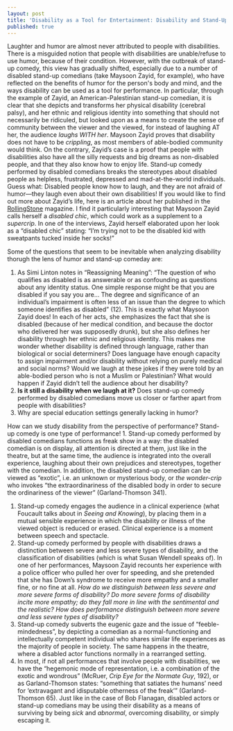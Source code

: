 ```yaml
---
layout: post
title: 'Disability as a Tool for Entertainment: Disability and Stand-Up Comedy'
published: true
---
```


<span class="versal l9">L</span>aughter and humor are almost never attributed to people with disabilities. There is a misguided notion that people with disabilities are unable/refuse to use humor, because of their condition. However, with the outbreak of stand-up comedy, this view has gradually shifted, especially due to a number of disabled stand-up comedians (take Maysoon Zayid, for example), who
have reflected on the benefits of humor for the person's body and
mind, and the ways disability can be used as a tool for performance.
In particular, through the example of Zayid, an American-Palestinian stand-up comedian,
it is clear that she depicts and transforms her physical disability
(cerebral palsy), and her ethnic and religious identity into something
that should not necessarily be ridiculed, but looked upon as a means
to create the sense of community between the viewer and the viewed, for
instead of laughing AT her, the audience *laughs WITH her*. Maysoon
Zayid proves that disability does not have to be *crippling*, as most
members of able-bodied community would think. On the contrary,
Zayid’s case is a proof that people with disabilities also have all the silly
requests and big dreams as non-disabled people, and that they also know
how to enjoy life. Stand-up comedy performed by disabled comedians
breaks the stereotypes about disabled people as helpless, frustrated,
depressed and mad-at-the-world individuals. Guess what: Disabled people
know how to laugh, and they are not afraid of humor—they laugh even
about their own disabilities! If you would like to find out more about
Zayid’s life, here is an article about her published in the
[RollingStone](http://www.rollingstoneme.com/index.php?option=com_content&view=article&id=1146)
magazine. I find it particularly interesting that Maysoon Zayid calls
herself a *disabled chic*, which could work as a supplement to a
*supercrip*. In one of the interviews, Zayid herself elaborated upon her
look as a “disabled chic” stating: “I’m trying not to be the disabled
kid with sweatpants tucked inside her socks!”

Some of the questions that seem to be inevitable when analyzing disability thorugh the lens of humor and stand-up comeday are:

1.  As Simi Linton notes in “Reassigning Meaning”: “The question of who
    qualifies as disabled is as answerable or as confounding as
    questions about any identity status. One simple response might be
    that you are disabled if you say you are… The degree and
    significance of an individual’s impairment is often less of an issue
    than the degree to which someone identifies as disabled” (12). This
    is exactly what Maysoon Zayid does! In each of her acts, she
    emphasizes the fact that she is disabled (because of her medical
    condition, and because the doctor who delivered her was supposedly
    drunk), but she also defines her disability through her ethnic and
    religious identity. This makes me wonder whether disability is
    defined through language, rather than biological or social
    determiners? Does language have enough capacity to assign impairment
    and/or disability without relying on purely medical and social norms? Would we
    laugh at these jokes if they were told by an able-bodied person who
    is not a Muslim or Palestinian? What would happen if Zayid didn’t
    tell the audience about her disability?
2.  **Is it still a disability when we laugh at it?** Does stand-up comedy
    performed by disabled comedians move us closer or farther apart from
    people with disabilities?
3.  Why are special education settings generally lacking in humor?

How can we study disability from the perspective of performance?
Stand-up comedy is one type of performance! 1. Stand-up comedy performed
by disabled comedians functions as freak show in a way: the disabled
comedian is on display, all attention is directed at them, just
like in the theatre, but at the same time, the audience is integrated
into the overall experience, laughing about their own prejudices and
stereotypes, together with the comedian. In addition, the disabled stand-up
comedian can be viewed as “exotic”, i.e. an unknown or mysterious body,
or *the wonder-crip* who invokes “the extraordinariness of the disabled
body in order to secure the ordinariness of the viewer” (Garland-Thomson
341).

1.  Stand-up comedy engages the audience in a clinical experience (what
    Foucault talks about in *Seeing and Knowing*), by placing them in a
    mutual sensible experience in which the disability or illness of the
    viewed object is reduced or erased. Clinical experience is a moment
    between speech and spectacle.
2.  Stand-up comedy performed by people with disabilities draws a
    distinction between severe and less severe types of disability, and
    the classification of disabilities (which is what Susan Wendell
    speaks of). In one of her performances, Maysoon Zayid recounts her
    experience with a police officer who pulled her over for speeding,
    and she pretended that she has Down’s syndrome to receive more
    empathy and a smaller fine, or no fine at all. *How do we distinguish
    between less severe and more severe forms of disability? Do more
    severe forms of disability incite more empathy; do they fall more in
    line with the sentimental and the realistic? How does performance
    distinguish between more severe and less severe types of
    disability?*
3.  Stand-up comedy subverts the eugenic gaze and the issue of
    “feeble-mindedness”, by depicting a comedian as a normal-functioning
    and intellectually competent individual who shares similar life
    experiences as the majority of people in society. The same happens
    in the theatre, where a disabled actor functions normally in a
    rearranged setting.
4.  In most, if not all performances that involve people with disabilities,
    we have the “hegemonic mode of representation, i.e. a combination of
    the exotic and wondrous” (McRuer, *Crip Eye for the Normate Guy*,
    192), or as Garland-Thomson states: “something that satiates the
    humans’ need for ‘extravagant and idisputable otherness of the
    freak’” (Garland-Thomson 65). Just like in the case of Bob Flanagan,
    disabled actors or stand-up comedians may be using their disability
    as a means of surviving by being *sick* and *abnormal*, overcoming
    disability, or simply escaping it.
